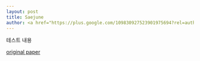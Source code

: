 ```yaml
---
layout: post
title: Saejune
author: <a href="https://plus.google.com/109830927523901975694?rel=author">박세준</a>
---
```

테스트 내용

[original paper](http://www.nature.com/doifinder/10.1038/srep02971)